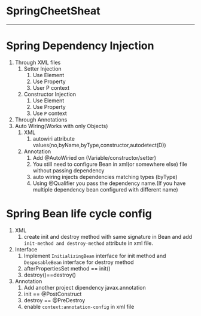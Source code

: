 # SpringCheetSheat
------
# Spring Dependency Injection

1. Through XML files
    1. Setter Injection
        1. Use Element
        2. Use Property
        3. User P context
    2. Constructor Injection
        1. Use Element
        2. Use Property
        3. Use `P` context
2. Through Annotations
3. Auto Wiring(Works with only Objects)
    1. XML
        1. autowiri attribute values(no,byName,byType,constructor,autodetect(D))
    2. Annotation
        1. Add @AutoWiried on (Variable/constructor/setter)
        2. You still need to configure Bean in xml(or somewhere else) file without passing dependency
        3. auto wiring injects dependencies matching types (byType)
        4. Using @Qualifier you pass the dependency name.(If you have multiple dependency bean configured with different name)
        
    

# Spring Bean life cycle config

1. XML
    1. create init and destroy method with same signature in Bean and add `init-method and destroy-method` attribute in xml file.
2. Interface
    1. Implement `InitializingBean` interface for init method and `DesposableBean` interface for destroy method
    2. afterPropertiesSet method == init()
    3. destroy()==destroy()
3. Annotation
    1. Add another project dipendency javax.annotation
    2. init == @PostConstruct
    3. destroy == @PreDestroy
    4. enable `context:annotation-config` in xml file
